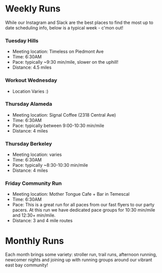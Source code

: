 # Weekly Runs
While our Instagram and Slack are the best places to find the most up to date scheduling info, below is a typical week - c'mon out!

### Tuesday Hills
- Meeting location: Timeless on Piedmont Ave
- Time: 6:30AM
- Pace: typically ~9:30 min/mile, slower on the uphill!
- Distance: 4.5 miles

### Workout Wednesday
- Location Varies :) 

### Thursday Alameda
- Meeting location: Signal Coffee (2318 Central Ave)
- Time: 6:30AM
- Pace: typically between 9:00-10:30 min/mile 
- Distance: 4 miles

### Thursday Berkeley
- Meeting location: varies
- Time: 6:30AM
- Pace: typically ~8:30-10:30 min/mile
- Distance: 4 miles

### Friday Community Run
- Meeting location: Mother Tongue Cafe + Bar in Temescal
- Time: 6:30AM
- Pace: This is a great run for all paces from our fast flyers to our party pacers. At this run we have dedicated pace groups for 10:30 min/mile and 12:30+ min/mile.
- Distance: 3 and 4 mile routes

# Monthly Runs
Each month brings some variety: stroller run, trail runs, afternoon running, newcomer nights and joining up with running groups around our vibrant east bay community!